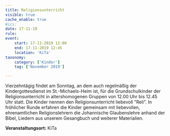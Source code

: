 ```yaml
---
title: Religionsunterricht
visible: true
cache_enable: true
#ics: 
date: 17-11-19
rule: 
event:
	start: 17-11-2019 12:00
	end: 17-11-2019 12:45
	location: 'KiTa'
taxonomy:
	category: ['Kinder']
	tag: ['November 2019']

---
```

Vierzehntägig findet am Sonntag, an dem auch regelmäßig der Kindergottesdienst im St.-Michaels-Heim ist, für die Grundschulkinder der Religionsunterricht in altershomogenen Gruppen von 12.00 Uhr bis 12.45 Uhr statt. Die Kinder nennen den Religionsunterricht liebevoll "Reli". In fröhlicher Runde erfahren die Kinder gemeinsam mit liebevollen, ehrenamtlichen Religionslehrern die Johannische Glaubenslehre anhand der Bibel, Liedern aus unserem Gesangbuch und weiterer Materialien.



**Veranstaltungsort:** KiTa

